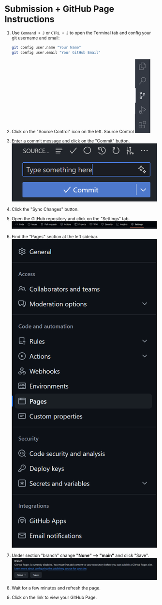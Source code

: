 # Submission + GitHub Page Instructions

1. Use `Command + J` or `CTRL + J` to open the Terminal tab and config your git username and email:

    ```bash
    git config user.name "Your Name"
    git config user.email "Your GitHub Email"
    ```

2. Click on the "Source Control" icon on the left. Source Control
   ![vscode_source_control](./instruction_imgs/1.png)

3. Enter a commit message and click on the "Commit" button.
   ![vscode_commit](./instruction_imgs/2.png)

4. Click the "Sync Changes" button.

5. Open the GitHub repository and click on the "Settings" tab.
   ![gh_tabs](./instruction_imgs/3.png)

6. Find the "Pages" section at the left sidebar.
   ![gh_page](./instruction_imgs/4.png)

7. Under section "branch" change **"None" --> "main"** and click "Save".
   ![gh-deploy-branch](./instruction_imgs/5.png)

8. Wait for a few minutes and refresh the page.

9. Click on the link to view your GitHub Page.
